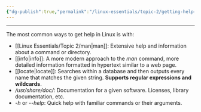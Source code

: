 ```yaml
---
{"dg-publish":true,"permalink":"/linux-essentials/topic-2/getting-help-on-the-command-line/","noteIcon":"1"}
---
```


---
The most common ways to get help in Linux is with:
- [[Linux Essentials/Topic 2/man\|man]]: Extensive help and information about a command or directory.
- [[info\|info]]: A more modern approach to the _man_ command, more detailed information formatted in hypertext similar to a web page.
- [[locate\|locate]]: Searches within a database and then outputs every name that matches the given string. **Supports regular expressions and wildcards**.
- _/usr/share/doc/_: Documentation for a given software. Licenses, library documentation, etc.
- _-h_ or _--help_: Quick help with familiar commands or their arguments.